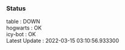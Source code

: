 ### Status


table : DOWN  
hogwarts : OK  
icy-bot : OK  
Latest Update : 2022-03-15 03:10:56.933300
